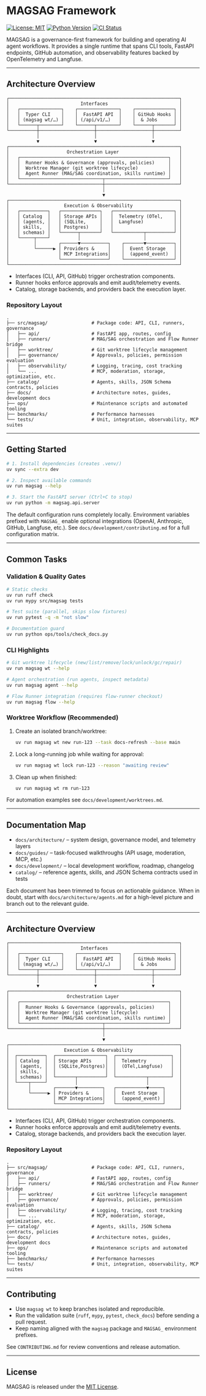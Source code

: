 # MAGSAG Framework

[![License: MIT](https://img.shields.io/badge/License-MIT-yellow.svg)](./LICENSE)
[![Python Version](https://img.shields.io/badge/python-3.12+-blue.svg)](https://www.python.org/downloads/)
[![CI Status](https://img.shields.io/github/actions/workflow/status/artificial-intelligence-first/magsag/ci.yml?branch=main&label=CI)](https://github.com/artificial-intelligence-first/magsag/actions)

MAGSAG is a governance-first framework for building and operating AI agent workflows.
It provides a single runtime that spans CLI tools, FastAPI endpoints, GitHub
automation, and observability features backed by OpenTelemetry and Langfuse.

---

## Architecture Overview

```
┌──────────────────────────────────────────────────────────────┐
│                          Interfaces                          │
│   ┌───────────────┐    ┌───────────────┐    ┌──────────────┐ │
│   │  Typer CLI    │    │  FastAPI API  │    │ GitHub Hooks │ │
│   │ (magsag wt/…) │    │ (/api/v1/…)   │    │  & Jobs      │ │
│   └──────┬────────┘    └──────┬────────┘    └──────┬───────┘ │
└──────────┼────────────────────┼────────────────────┼─────────┘
           │                    │                    │
           ▼                    ▼                    ▼
┌──────────────────────────────────────────────────────────────┐
│                     Orchestration Layer                      │
│   ┌──────────────────────────────────────────────────────┐   │
│   │  Runner Hooks & Governance (approvals, policies)     │   │
│   │  Worktree Manager (git worktree lifecycle)           │   │
│   │  Agent Runner (MAG/SAG coordination, skills runtime) │   │
│   └──────────────────────────────┬───────────────────────┘   │
└──────────────────────────────────┼───────────────────────────┘
                                   │
                                   ▼
┌──────────────────────────────────────────────────────────────┐
│                    Execution & Observability                 │
│   ┌──────────┐   ┌──────────────┐   ┌──────────────────────┐ │
│   │ Catalog  │   │ Storage APIs │   │  Telemetry (OTel,    │ │
│   │ (agents, │   │ (SQLite,     │   │  Langfuse)           │ │
│   │ skills,  │   │ Postgres)    │   │                      │ │
│   │ schemas) │   └──────┬───────┘   └───────────┬──────────┘ │
│   └─────┬────┘          │                       │            │
│         │        ┌──────▼──────────┐    ┌───────▼──────────┐ │
│         └──────▶ │ Providers &     │    │  Event Storage   │ │
│                  │ MCP Integrations│    │  (append_event)  │ │
│                  └─────────────────┘    └──────────────────┘ │
└──────────────────────────────────────────────────────────────┘
```

- Interfaces (CLI, API, GitHub) trigger orchestration components.
- Runner hooks enforce approvals and emit audit/telemetry events.
- Catalog, storage backends, and providers back the execution layer.

### Repository Layout

```
.
├── src/magsag/                # Package code: API, CLI, runners, governance
│   ├── api/                   # FastAPI app, routes, config
│   ├── runners/               # MAG/SAG orchestration and Flow Runner bridge
│   ├── worktree/              # Git worktree lifecycle management
│   ├── governance/            # Approvals, policies, permission evaluation
│   ├── observability/         # Logging, tracing, cost tracking
│   └── ...                    # MCP, moderation, storage, optimization, etc.
├── catalog/                   # Agents, skills, JSON Schema contracts, policies
├── docs/                      # Architecture notes, guides, development docs
├── ops/                       # Maintenance scripts and automated tooling
├── benchmarks/                # Performance harnesses
└── tests/                     # Unit, integration, observability, MCP suites
```

---

## Getting Started

```bash
# 1. Install dependencies (creates .venv/)
uv sync --extra dev

# 2. Inspect available commands
uv run magsag --help

# 3. Start the FastAPI server (Ctrl+C to stop)
uv run python -m magsag.api.server
```

The default configuration runs completely locally. Environment variables prefixed
with `MAGSAG_` enable optional integrations (OpenAI, Anthropic, GitHub, Langfuse,
etc.). See `docs/development/contributing.md` for a full configuration matrix.

---

## Common Tasks

### Validation & Quality Gates

```bash
# Static checks
uv run ruff check
uv run mypy src/magsag tests

# Test suite (parallel, skips slow fixtures)
uv run pytest -q -m "not slow"

# Documentation guard
uv run python ops/tools/check_docs.py
```

### CLI Highlights

```bash
# Git worktree lifecycle (new/list/remove/lock/unlock/gc/repair)
uv run magsag wt --help

# Agent orchestration (run agents, inspect metadata)
uv run magsag agent --help

# Flow Runner integration (requires flow-runner checkout)
uv run magsag flow --help
```

### Worktree Workflow (Recommended)

1. Create an isolated branch/worktree:
   ```bash
   uv run magsag wt new run-123 --task docs-refresh --base main
   ```
2. Lock a long-running job while waiting for approval:
   ```bash
   uv run magsag wt lock run-123 --reason "awaiting review"
   ```
3. Clean up when finished:
   ```bash
   uv run magsag wt rm run-123
   ```

For automation examples see `docs/development/worktrees.md`.

---

## Documentation Map

- `docs/architecture/` – system design, governance model, and telemetry layers
- `docs/guides/` – task-focused walkthroughs (API usage, moderation, MCP, etc.)
- `docs/development/` – local development workflow, roadmap, changelog
- `catalog/` – reference agents, skills, and JSON Schema contracts used in tests

Each document has been trimmed to focus on actionable guidance. When in doubt,
start with `docs/architecture/agents.md` for a high-level picture and branch out
to the relevant guide.

---

## Architecture Overview

```
┌──────────────────────────────────────────────────────────────┐
│                          Interfaces                          │
│   ┌───────────────┐    ┌───────────────┐    ┌──────────────┐ │
│   │  Typer CLI    │    │  FastAPI API  │    │ GitHub Hooks │ │
│   │ (magsag wt/…) │    │ (/api/v1/…)   │    │  & Jobs      │ │
│   └──────┬────────┘    └──────┬────────┘    └──────┬───────┘ │
└──────────┼────────────────────┼────────────────────┼─────────┘
           │                    │                    │
           ▼                    ▼                    ▼
┌──────────────────────────────────────────────────────────────┐
│                     Orchestration Layer                      │
│   ┌──────────────────────────────────────────────────────┐   │
│   │  Runner Hooks & Governance (approvals, policies)     │   │
│   │  Worktree Manager (git worktree lifecycle)           │   │
│   │  Agent Runner (MAG/SAG coordination, skills runtime) │   │
│   └──────────────────────────────┬───────────────────────┘   │
└──────────────────────────────────┼───────────────────────────┘
                                   │
                                   ▼
┌──────────────────────────────────────────────────────────────┐
│                    Execution & Observability                 │
│  ┌──────────┐  ┌──────────────────┐  ┌────────────────────┐  │
│  │ Catalog  │  │ Storage APIs     │  │  Telemetry         │  │
│  │ (agents, │  │ (SQLite,Postgres)│  │  (OTel,Langfuse)   │  │
│  │ skills,  │  │                  │  │                    │  │
│  │ schemas) │  └───────┬──────────┘  └───────────┬────────┘  │
│  └────┬─────┘          │                         │           │
│       │        ┌───────▼─────────┐   ┌───────────▼─────┐     │
│       └──────▶ │ Providers &     │   │  Event Storage  │     │
│                │ MCP Integrations│   │  (append_event) │     │
│                └─────────────────┘   └─────────────────┘     │
└──────────────────────────────────────────────────────────────┘
```

- Interfaces (CLI, API, GitHub) trigger orchestration components.
- Runner hooks enforce approvals and emit audit/telemetry events.
- Catalog, storage backends, and providers back the execution layer.

### Repository Layout

```
.
├── src/magsag/                # Package code: API, CLI, runners, governance
│   ├── api/                   # FastAPI app, routes, config
│   ├── runners/               # MAG/SAG orchestration and Flow Runner bridge
│   ├── worktree/              # Git worktree lifecycle management
│   ├── governance/            # Approvals, policies, permission evaluation
│   ├── observability/         # Logging, tracing, cost tracking
│   └── ...                    # MCP, moderation, storage, optimization, etc.
├── catalog/                   # Agents, skills, JSON Schema contracts, policies
├── docs/                      # Architecture notes, guides, development docs
├── ops/                       # Maintenance scripts and automated tooling
├── benchmarks/                # Performance harnesses
└── tests/                     # Unit, integration, observability, MCP suites
```

---

## Contributing

- Use `magsag wt` to keep branches isolated and reproducible.
- Run the validation suite (`ruff`, `mypy`, `pytest`, `check_docs`) before sending
  a pull request.
- Keep naming aligned with the `magsag` package and `MAGSAG_` environment prefixes.

See `CONTRIBUTING.md` for review conventions and release automation.

---

## License

MAGSAG is released under the [MIT License](./LICENSE).
